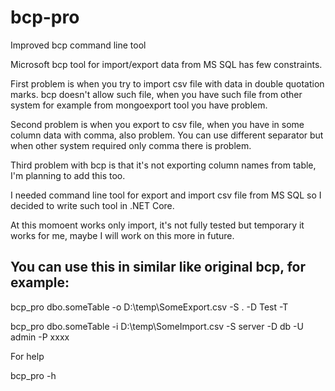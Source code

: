 ﻿# bcp-pro
Improved bcp command line tool

Microsoft bcp tool for import/export data from MS SQL has few constraints.

First problem is when you try to import csv file with data in double quotation marks. bcp doesn't allow such file, when you have such file from other system for example from mongoexport tool you have problem.

Second problem is when you export to csv file, when you have in some column data with comma, also problem. You can use different separator but when other system required only comma there is problem.

Third problem with bcp is that it's not exporting column names from table, I'm planning to add this too.

I needed command line tool for export and import csv file from MS SQL so I decided to write such tool in .NET Core.

At this momoent works only import, it's not fully tested but temporary it works for me, maybe I will work on this more in future.

## You can use this in similar like original bcp, for example:

bcp_pro dbo.someTable -o D:\temp\SomeExport.csv -S . -D Test -T

bcp_pro dbo.someTable -i D:\temp\SomeImport.csv -S server -D db -U admin -P xxxx

For help

bcp_pro -h
